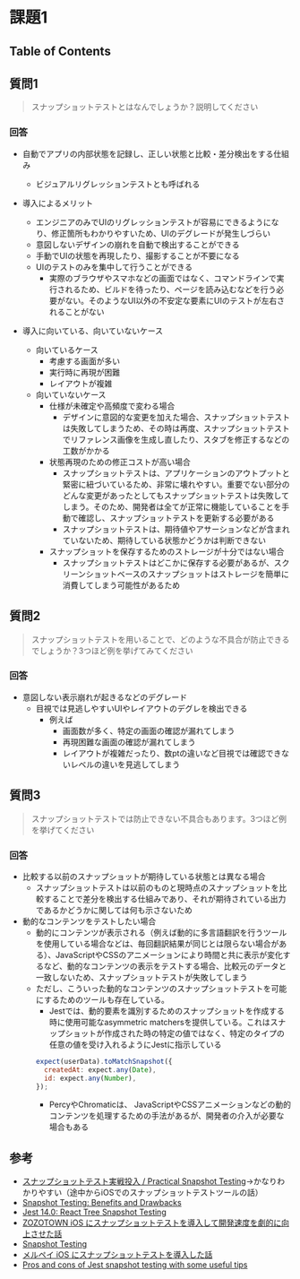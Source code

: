 # 課題1

## Table of Contents
<!-- START doctoc -->
<!-- END doctoc -->

## 質問1

> スナップショットテストとはなんでしょうか？説明してください

### 回答

- 自動でアプリの内部状態を記録し、正しい状態と比較・差分検出をする仕組み
  - ビジュアルリグレッションテストとも呼ばれる

- 導入によるメリット
  - エンジニアのみでUIのリグレッションテストが容易にできるようになり、修正箇所もわかりやすいため、UIのデグレードが発生しづらい
  - 意図しないデザインの崩れを自動で検出することができる
  - 手動でUIの状態を再現したり、撮影することが不要になる
  - UIのテストのみを集中して行うことができる
    - 実際のブラウザやスマホなどの画面ではなく、コマンドラインで実行されるため、ビルドを待ったり、ページを読み込むなどを行う必要がない。そのようなUI以外の不安定な要素にUIのテストが左右されることがない

- 導入に向いている、向いていないケース
  - 向いているケース
    - 考慮する画面が多い
    - 実行時に再現が困難
    - レイアウトが複雑
  - 向いていないケース
    - 仕様が未確定や高頻度で変わる場合
      - デザインに意図的な変更を加えた場合、スナップショットテストは失敗してしまうため、その時は再度、スナップショットテストでリファレンス画像を生成し直したり、スタブを修正するなどの工数がかかる
    - 状態再現のための修正コストが高い場合
      - スナップショットテストは、アプリケーションのアウトプットと緊密に紐づいているため、非常に壊れやすい。重要でない部分のどんな変更があったとしてもスナップショットテストは失敗してしまう。そのため、開発者は全てが正常に機能していることを手動で確認し、スナップショットテストを更新する必要がある
      - スナップショットテストは、期待値やアサーションなどが含まれていないため、期待している状態かどうかは判断できない
    - スナップショットを保存するためのストレージが十分ではない場合
      - スナップショットテストはどこかに保存する必要があるが、スクリーンショットベースのスナップショットはストレージを簡単に消費してしまう可能性があるため

## 質問2

> スナップショットテストを用いることで、どのような不具合が防止できるでしょうか？3つほど例を挙げてみてください

### 回答

- 意図しない表示崩れが起きるなどのデグレード
  - 目視では見逃しやすいUIやレイアウトのデグレを検出できる
    - 例えば
      - 画面数が多く、特定の画面の確認が漏れてしまう
      - 再現困難な画面の確認が漏れてしまう
      - レイアウトが複雑だったり、数ptの違いなど目視では確認できないレベルの違いを見逃してしまう

## 質問3

> スナップショットテストでは防止できない不具合もあります。3つほど例を挙げてください

### 回答

- 比較する以前のスナップショットが期待している状態とは異なる場合
  - スナップショットテストは以前のものと現時点のスナップショットを比較することで差分を検出する仕組みであり、それが期待されている出力であるかどうかに関しては何も示さないため
- 動的なコンテンツをテストしたい場合
  - 動的にコンテンツが表示される（例えば動的に多言語翻訳を行うツールを使用している場合などは、毎回翻訳結果が同じとは限らない場合がある）、JavaScriptやCSSのアニメーションにより時間と共に表示が変化するなど、動的なコンテンツの表示をテストする場合、比較元のデータと一致しないため、スナップショットテストが失敗してしまう
  - ただし、こういった動的なコンテンツのスナップショットテストを可能にするためのツールも存在している。
    - Jestでは、動的要素を識別するためのスナップショットを作成する時に使用可能なasymmetric matchersを提供している。これはスナップショットが作成された時の特定の値ではなく、特定のタイプの任意の値を受け入れるようにJestに指示している
    ```javascript
    expect(userData).toMatchSnapshot({
      createdAt: expect.any(Date),
      id: expect.any(Number),
    });
    ```
    - PercyやChromaticは、 JavaScriptやCSSアニメーションなどの動的コンテンツを処理するための手法があるが、開発者の介入が必要な場合もある

## 参考

- [スナップショットテスト実戦投入 / Practical Snapshot Testing](https://speakerdeck.com/imaizume/practical-snapshot-testing)→かなりわかりやすい（途中からiOSでのスナップショットテストツールの話）
- [Snapshot Testing: Benefits and Drawbacks](https://www.sitepen.com/blog/snapshot-testing-benefits-and-drawbacks#:~:text=Snapshot%20testing%20is%20a%20type,from%20unit%20and%20functional%20tests.)
- [Jest 14.0: React Tree Snapshot Testing](https://jestjs.io/blog/2016/07/27/jest-14.html)
- [ZOZOTOWN iOS にスナップショットテストを導入して開発速度を劇的に向上させた話](https://techblog.zozo.com/entry/ios_snapshottest)
- [Snapshot Testing](https://jestjs.io/docs/ja/snapshot-testing)
- [メルペイ iOS にスナップショットテストを導入した話](https://engineering.mercari.com/blog/entry/ios-snapshot-test-case/)
- [Pros and cons of Jest snapshot testing with some useful tips](https://tsh.io/blog/pros-and-cons-of-jest-snapshot-tests/)